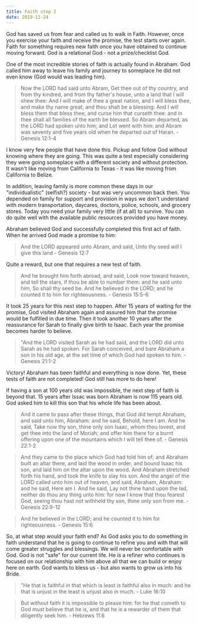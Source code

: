 ```yaml
---
title: Faith step 2
date: 2019-11-24
---
```


God has saved us from fear and called us to walk in Faith. However, once you exercise your faith and receive the promise, the test starts over again. Faith for something requires new faith once you have obtained to continue moving forward. God is a relational God - not a prize/checklist God.

One of the most incredible stories of faith is actually found in Abraham. God called him away to leave his family and journey to someplace he did not even know (God would was leading him).

> Now the LORD had said unto Abram, Get thee out of thy country, and from thy kindred, and from thy father's house, unto a land that I will shew thee: And I will make of thee a great nation, and I will bless thee, and make thy name great; and thou shalt be a blessing: And I will bless them that bless thee, and curse him that curseth thee: and in thee shall all families of the earth be blessed. So Abram departed, as the LORD had spoken unto him; and Lot went with him: and Abram was seventy and five years old when he departed out of Haran. - Genesis 12:1-4

I know very few people that have done this. Pickup and follow God without knowing where they are going. This was quite a test especially considering they were going someplace with a different society and without protection. It wasn't like moving from California to Texas - it was like moving from California to Belize.

In addition, leaving family is more common these days in our "individualistic" (selfish?) society - but was very uncommon back then. You depended on family for support and provision in ways we don't understand with modern transportation, daycares, doctors, police, schools, and grocery stores. Today you need your family very little (if at all) to survive. You can do quite well with the available public resources provided you have money.

Abraham believed God and successfully completed this first act of faith. When he arrived God made a promise to him:

> And the LORD appeared unto Abram, and said, Unto thy seed will I give this land - Genesis 12:7

Quite a reward, but one that requires a new test of faith.

> And he brought him forth abroad, and said, Look now toward heaven, and tell the stars, if thou be able to number them: and he said unto him, So shall thy seed be. And he believed in the LORD; and he counted it to him for righteousness. - Genesis 15:5-6

It took 25 years for this next step to happen. After 15 years of waiting for the promise, God visited Abraham again and assured him that the promise would be fulfilled in due time. Then it took another 10 years after the reassurance for Sarah to finally give birth to Isaac. Each year the promise becomes harder to believe.

> "And the LORD visited Sarah as he had said, and the LORD did unto Sarah as he had spoken. For Sarah conceived, and bare Abraham a son in his old age, at the set time of which God had spoken to him. - Genesis 21:1-2

Victory! Abraham has been faithful and everything is now done. Yet, these tests of faith are not completed! God still has more to do here!

If having a son at 100 years old was impossible, the next step of faith is beyond that. 15 years after Issac was born Abraham is now 115 years old. God asked him to kill this son that his whole life has been about.

> And it came to pass after these things, that God did tempt Abraham, and said unto him, Abraham: and he said, Behold, here I am. And he said, Take now thy son, thine only son Isaac, whom thou lovest, and get thee into the land of Moriah; and offer him there for a burnt offering upon one of the mountains which I will tell thee of. - Genesis 22:1-2

> And they came to the place which God had told him of; and Abraham built an altar there, and laid the wood in order, and bound Isaac his son, and laid him on the altar upon the wood. And Abraham stretched forth his hand, and took the knife to slay his son. And the angel of the LORD called unto him out of heaven, and said, Abraham, Abraham: and he said, Here am I. And he said, Lay not thine hand upon the lad, neither do thou any thing unto him: for now I know that thou fearest God, seeing thou hast not withheld thy son, thine only son from me. - Genesis 22:9-12

> And he believed in the LORD; and he counted it to him for righteousness. - Genesis 15:6

So, at what step would your faith end? As God asks you to do something in faith understand that he is going to continue to refine you and with that will come greater struggles and blessings. We will never be comfortable with God. God is not "safe" for our current life. He is a refiner who continues is focused on our relationship with him above all that we can build or enjoy here on earth. God wants to bless us - but also wants to grow us into his Bride.

> "He that is faithful in that which is least is faithful also in much: and he that is unjust in the least is unjust also in much. - Luke 16:10

> But without faith it is impossible to please him: for he that cometh to God must believe that he is, and that he is a rewarder of them that diligently seek him. - Hebrews 11:6
